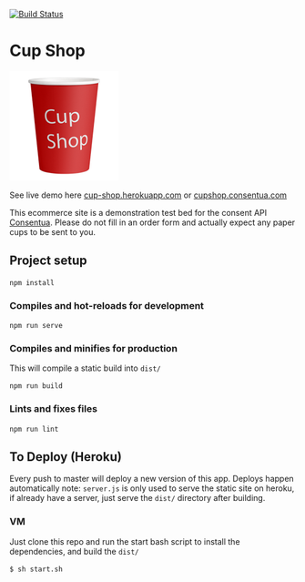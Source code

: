 [![Build Status](https://travis-ci.com/mrsideshowjack/cup-shop.svg?branch=master)](https://travis-ci.com/mrsideshowjack/cup-shop)

# Cup Shop

![](/public/img/icons/cup-shop-logo-192x192.png)

See live demo here [cup-shop.herokuapp.com](https://cup-shop.herokuapp.com/#/) or [cupshop.consentua.com](http://cupshop.consentua.com)

This ecommerce site is a demonstration test bed for the consent API [Consentua](https://consnetua.com). Please do not fill in an order form and actually expect any paper cups to be sent to you.

## Project setup
```
npm install
```

### Compiles and hot-reloads for development
```
npm run serve
```

### Compiles and minifies for production
This will compile a static build into `dist/`

```
npm run build
```

### Lints and fixes files
```
npm run lint
```

## To Deploy (Heroku)
Every push to master will deploy a new version of this app. Deploys happen automatically
note: `server.js` is only used to serve the static site on heroku, if already have a server, just serve the `dist/` directory after building.

### VM
Just clone this repo and run the start bash script to install the dependencies, and build the `dist/`
```
$ sh start.sh
```
